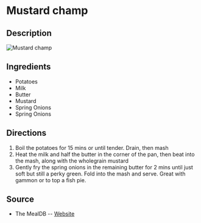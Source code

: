 # Mustard champ

## Description
![Mustard champ](https://www.themealdb.com/images/media/meals/o7p9581608589317.jpg "Mustard champ")

## Ingredients
- Potatoes
- Milk
- Butter
- Mustard
- Spring Onions
- Spring Onions

## Directions
1. Boil the potatoes for 15 mins or until tender. Drain, then mash
2. Heat the milk and half the butter in the corner of the pan, then beat into the mash, along with the wholegrain mustard
3. Gently fry the spring onions in the remaining butter for 2 mins until just soft but still a perky green. Fold into the mash and serve. Great with gammon or to top a fish pie.

## Source

- The MealDB -- [Website](https://themealdb.com/)
